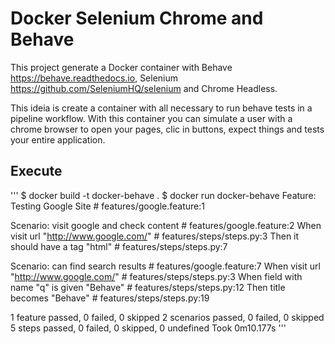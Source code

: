 # Docker Selenium Chrome and Behave

This project generate a Docker container with Behave <https://behave.readthedocs.io>, Selenium <https://github.com/SeleniumHQ/selenium> and Chrome Headless.

This ideia is create a container with all necessary to run behave tests in a pipeline workflow. With this container you can simulate a user with a chrome browser to open your pages, clic in buttons, expect things and tests your entire application.

## Execute

'''
$ docker build -t docker-behave .
$ docker run docker-behave
Feature: Testing Google Site # features/google.feature:1

  Scenario: visit google and check content  # features/google.feature:2
    When visit url "http://www.google.com/" # features/steps/steps.py:3
    Then it should have a tag "html"        # features/steps/steps.py:7

  Scenario: can find search results            # features/google.feature:7
    When visit url "http://www.google.com/"    # features/steps/steps.py:3
    When field with name "q" is given "Behave" # features/steps/steps.py:12
    Then title becomes "Behave"                # features/steps/steps.py:19

1 feature passed, 0 failed, 0 skipped
2 scenarios passed, 0 failed, 0 skipped
5 steps passed, 0 failed, 0 skipped, 0 undefined
Took 0m10.177s
'''
